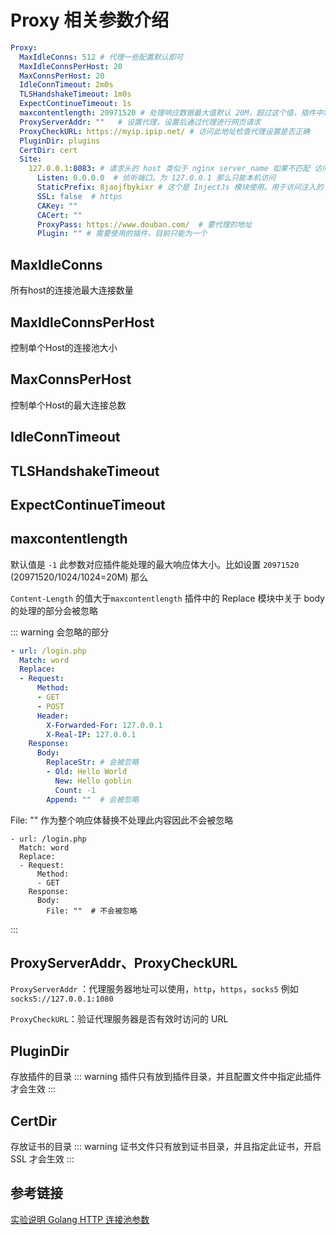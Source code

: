 # Proxy 相关参数介绍

```yaml
Proxy:
  MaxIdleConns: 512 # 代理一些配置默认即可
  MaxIdleConnsPerHost: 20
  MaxConnsPerHost: 20
  IdleConnTimeout: 2m0s
  TLSHandshakeTimeout: 1m0s
  ExpectContinueTimeout: 1s
  maxcontentlength: 20971520 # 处理响应数据最大值默认 20M，超过这个值，插件中需要读取 body 的操作会被取消
  ProxyServerAddr: ""   # 设置代理，设置后通过代理进行网页请求
  ProxyCheckURL: https://myip.ipip.net/ # 访问此地址检查代理设置是否正确
  PluginDir: plugins
  CertDir: cert
  Site:
    127.0.0.1:8083: # 请求头的 host 类似于 nginx server_name 如果不匹配 访问不了
      Listen: 0.0.0.0  # 侦听端口。为 127.0.0.1 那么只能本机访问
      StaticPrefix: 8jaojfbykixr # 这个是 InjectJs 模块使用。用于访问注入的 js
      SSL: false  # https
      CAKey: ""
      CACert: ""
      ProxyPass: https://www.douban.com/  # 要代理的地址
      Plugin: "" # 需要使用的插件，目前只能为一个
```

## MaxIdleConns

所有host的连接池最大连接数量

## MaxIdleConnsPerHost

控制单个Host的连接池大小

## MaxConnsPerHost 

控制单个Host的最大连接总数

## IdleConnTimeout



## TLSHandshakeTimeout



## ExpectContinueTimeout



## maxcontentlength

默认值是 `-1` 此参数对应插件能处理的最大响应体大小。比如设置 `20971520` (20971520/1024/1024=20M) 那么 

`Content-Length` 的值大于`maxcontentlength` 插件中的 Replace 模块中关于 body 的处理的部分会被忽略 

::: warning
会忽略的部分 
```yaml
- url: /login.php
  Match: word
  Replace:
  - Request:
      Method:
      - GET
      - POST
      Header:
        X-Forwarded-For: 127.0.0.1
        X-Real-IP: 127.0.0.1
    Response:
      Body:
        ReplaceStr: # 会被忽略
        - Old: Hello World
          New: Hello goblin
          Count: -1
        Append: ""  # 会被忽略
```
File: ""  作为整个响应体替换不处理此内容因此不会被忽略

```
- url: /login.php
  Match: word
  Replace:
  - Request:
      Method:
      - GET
    Response:
      Body:
        File: ""  # 不会被忽略
```



:::

## ProxyServerAddr、ProxyCheckURL

`ProxyServerAddr` ：代理服务器地址可以使用，`http`，`https`，`socks5` 例如`socks5://127.0.0.1:1080`

`ProxyCheckURL`：验证代理服务器是否有效时访问的 URL

## PluginDir

存放插件的目录
::: warning
插件只有放到插件目录，并且配置文件中指定此插件才会生效
:::

## CertDir
存放证书的目录
::: warning
证书文件只有放到证书目录，并且指定此证书，开启 SSL 才会生效
:::
## 参考链接

[实验说明 Golang HTTP 连接池参数](https://xujiahua.github.io/posts/20200723-golang-http-reuse/)
